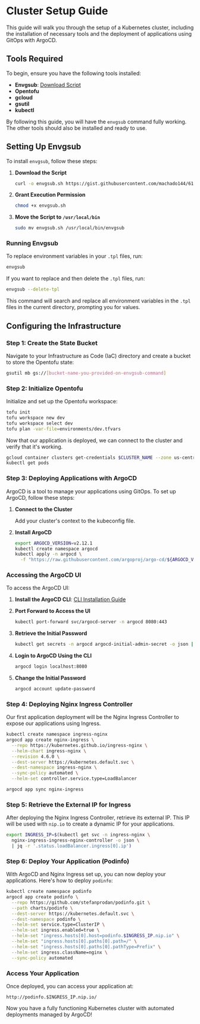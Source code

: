# Cluster Setup Guide

This guide will walk you through the setup of a Kubernetes cluster, including the installation of necessary tools and the deployment of applications using GitOps with ArgoCD.

## Tools Required

To begin, ensure you have the following tools installed:

- **Envgsub**: [Download Script](https://gist.github.com/machado144/6122f7ccc108c716bdf4df3dba676ab4)
- **Opentofu**
- **gcloud**
- **gsutil**
- **kubectl**

By following this guide, you will have the `envgsub` command fully working. The other tools should also be installed and ready to use.

## Setting Up Envgsub

To install `envgsub`, follow these steps:

1. **Download the Script**

   ```bash
   curl -o envgsub.sh https://gist.githubusercontent.com/machado144/6122f7ccc108c716bdf4df3dba676ab4/raw/e37de91a0e5c42221c49941a5b02dcc212c2ed2b/envgsub.sh
   ```

2. **Grant Execution Permission**

   ```bash
   chmod +x envgsub.sh
   ```

3. **Move the Script to `/usr/local/bin`**

   ```bash
   sudo mv envgsub.sh /usr/local/bin/envgsub
   ```

### Running Envgsub

To replace environment variables in your `.tpl` files, run:

```bash
envgsub
```

If you want to replace and then delete the `.tpl` files, run:

```bash
envgsub --delete-tpl
```

This command will search and replace all environment variables in the `.tpl` files in the current directory, prompting you for values.

## Configuring the Infrastructure

### Step 1: Create the State Bucket

Navigate to your Infrastructure as Code (IaC) directory and create a bucket to store the Opentofu state:

```bash
gsutil mb gs://[bucket-name-you-provided-on-envgsub-command]
```

### Step 2: Initialize Opentofu

Initialize and set up the Opentofu workspace:

```bash
tofu init
tofu workspace new dev
tofu workspace select dev
tofu plan -var-file=environments/dev.tfvars
```

Now that our application is deployed, we can connect to the cluster and verify that it's working.

```bash
gcloud container clusters get-credentials $CLUSTER_NAME --zone us-central1-a --project $PROJECT_ID
kubectl get pods
```

### Step 3: Deploying Applications with ArgoCD

ArgoCD is a tool to manage your applications using GitOps. To set up ArgoCD, follow these steps:

1. **Connect to the Cluster**
   
   Add your cluster's context to the kubeconfig file.

2. **Install ArgoCD**

   ```bash
   export ARGOCD_VERSION=v2.12.1
   kubectl create namespace argocd
   kubectl apply -n argocd \
     -f "https://raw.githubusercontent.com/argoproj/argo-cd/${ARGOCD_VERSION}/manifests/install.yaml"
   ```

### Accessing the ArgoCD UI

To access the ArgoCD UI:

1. **Install the ArgoCD CLI**: [CLI Installation Guide](https://argo-cd.readthedocs.io/en/stable/cli_installation/)
2. **Port Forward to Access the UI**

   ```bash
   kubectl port-forward svc/argocd-server -n argocd 8080:443
   ```

3. **Retrieve the Initial Password**

   ```bash
   kubectl get secrets -n argocd argocd-initial-admin-secret -o json | jq -r .data.password | base64 -d
   ```

4. **Login to ArgoCD Using the CLI**

   ```bash
   argocd login localhost:8080
   ```

5. **Change the Initial Password**

   ```bash
   argocd account update-password
   ```

### Step 4: Deploying Nginx Ingress Controller

Our first application deployment will be the Nginx Ingress Controller to expose our applications using Ingress.

```bash
kubectl create namespace ingress-nginx
argocd app create nginx-ingress \
  --repo https://kubernetes.github.io/ingress-nginx \
  --helm-chart ingress-nginx \
  --revision 4.6.0 \
  --dest-server https://kubernetes.default.svc \
  --dest-namespace ingress-nginx \
  --sync-policy automated \
  --helm-set controller.service.type=LoadBalancer

argocd app sync nginx-ingress
```

### Step 5: Retrieve the External IP for Ingress

After deploying the Nginx Ingress Controller, retrieve its external IP. This IP will be used with `nip.io` to create a dynamic IP for your applications.

```bash
export INGRESS_IP=$(kubectl get svc -n ingress-nginx \
  nginx-ingress-ingress-nginx-controller -o json \
  | jq -r '.status.loadBalancer.ingress[0].ip')
```

### Step 6: Deploy Your Application (Podinfo)

With ArgoCD and Nginx Ingress set up, you can now deploy your applications. Here's how to deploy `podinfo`:

```bash
kubectl create namespace podinfo
argocd app create podinfo \
  --repo https://github.com/stefanprodan/podinfo.git \
  --path charts/podinfo \
  --dest-server https://kubernetes.default.svc \
  --dest-namespace podinfo \
  --helm-set service.type=ClusterIP \
  --helm-set ingress.enabled=true \
  --helm-set "ingress.hosts[0].host=podinfo.$INGRESS_IP.nip.io" \
  --helm-set "ingress.hosts[0].paths[0].path=/" \
  --helm-set "ingress.hosts[0].paths[0].pathType=Prefix" \
  --helm-set ingress.className=nginx \
  --sync-policy automated
```

### Access Your Application

Once deployed, you can access your application at:

`http://podinfo.$INGRESS_IP.nip.io/`

Now you have a fully functioning Kubernetes cluster with automated deployments managed by ArgoCD!

